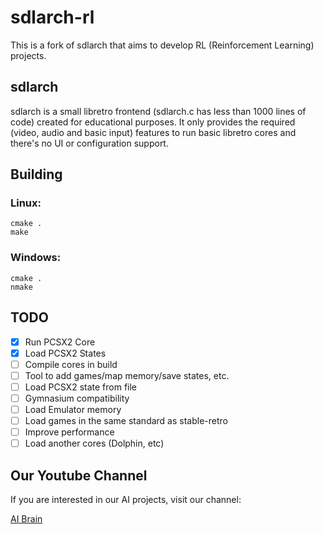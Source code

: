 # sdlarch-rl

This is a fork of sdlarch that aims to develop RL (Reinforcement Learning) projects.

## sdlarch

sdlarch is a small libretro frontend (sdlarch.c has less than 1000 lines of
code) created for educational purposes. It only provides the required (video,
audio and basic input) features to run basic libretro cores and there's no UI
or configuration support.

## Building

### Linux:

```shell
cmake .
make
```

### Windows:

```shell
cmake .
nmake
```

## TODO

- [x] Run PCSX2 Core
- [x] Load PCSX2 States
- [ ] Compile cores in build
- [ ] Tool to add games/map memory/save states, etc.
- [ ] Load PCSX2 state from file
- [ ] Gymnasium compatibility
- [ ] Load Emulator memory
- [ ] Load games in the same standard as stable-retro
- [ ] Improve performance
- [ ] Load another cores (Dolphin, etc)

## Our Youtube Channel

If you are interested in our AI projects, visit our channel:

[AI Brain](https://www.youtube.com/@AiBrainAi?sub_confirmation=1)
